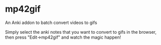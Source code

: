 # mp42gif
An Anki addon to batch convert videos to gifs  


Simply select the anki notes that you want to convert to gifs in the browser, then press "Edit→mp42gif" and watch the magic happen!
